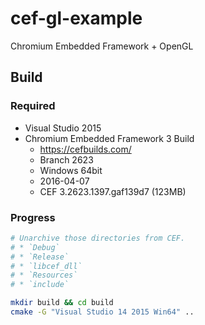 # cef-gl-example
Chromium Embedded Framework + OpenGL

## Build
### Required
* Visual Studio 2015
* Chromium Embedded Framework 3 Build
	* https://cefbuilds.com/
	* Branch 2623
	* Windows 64bit
	* 2016-04-07
	* CEF 3.2623.1397.gaf139d7 (123MB)
	
### Progress
```bash
# Unarchive those directories from CEF.
# * `Debug`
# * `Release`
# * `libcef_dll`
# * `Resources`
# * `include`

mkdir build && cd build
cmake -G "Visual Studio 14 2015 Win64" ..
```
